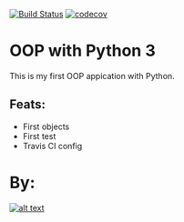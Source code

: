 [![Build Status](https://travis-ci.org/Milfist/OOP_Python_3.svg?branch=master)](https://travis-ci.org/Milfist/OOP_Python_3) [![codecov](https://codecov.io/gh/Milfist/OOP_Python_3/branch/master/graph/badge.svg)](https://codecov.io/gh/Milfist/OOP_Python_3)

# OOP with Python 3


This is my first OOP appication with Python.

## Feats:

* First objects
* First test
* Travis CI config


# By:

[![alt text](https://github.com/Milfist/Docs/blob/master/milfist.JPG)][0]

[0]: https://github.com/Milfist/
